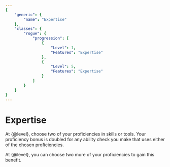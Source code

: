 ```yaml
---
{
	"generic": {
		"name": "Expertise"
	},
	"classes": {
		"rogue": {
			"progression": [
				{
					"Level": 1,
					"Features": "Expertise"
				},
				{
					"Level": 5,
					"Features": "Expertise"
				}
			]
		}
	}
}
---
```

# Expertise
At {@level}, choose two of your proficiencies in skills or tools.
Your proficiency bonus is doubled for any ability check you make that uses either of the chosen proficiencies.

At {@level}, you can choose two more of your proficiencies to gain this benefit.

